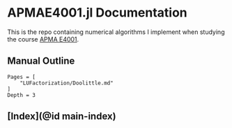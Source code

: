 # APMAE4001.jl Documentation

This is the repo containing numerical algorithms I implement when studying the course [APMA E4001](https://vergil.registrar.columbia.edu/#/courses/APMAE4001_001_2019_1).

## Manual Outline

```@contents
Pages = [
    "LUFactorization/Doolittle.md"
]
Depth = 3
```

## [Index](@id main-index)

```@index
```
